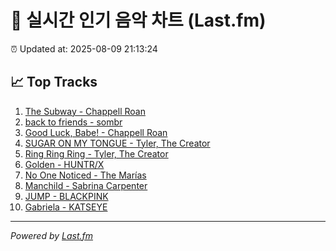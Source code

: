 # 🎵 실시간 인기 음악 차트 (Last.fm)

⏰ Updated at: 2025-08-09 21:13:24

## 📈 Top Tracks

1. [The Subway - Chappell Roan](https://www.last.fm/music/Chappell+Roan/_/The+Subway)
2. [back to friends - sombr](https://www.last.fm/music/sombr/_/back+to+friends)
3. [Good Luck, Babe! - Chappell Roan](https://www.last.fm/music/Chappell+Roan/_/Good+Luck,+Babe%21)
4. [SUGAR ON MY TONGUE - Tyler, The Creator](https://www.last.fm/music/Tyler,+The+Creator/_/SUGAR+ON+MY+TONGUE)
5. [Ring Ring Ring - Tyler, The Creator](https://www.last.fm/music/Tyler,+The+Creator/_/Ring+Ring+Ring)
6. [Golden - HUNTR/X](https://www.last.fm/music/HUNTR%2FX/_/Golden)
7. [No One Noticed - The Marías](https://www.last.fm/music/The+Mar%C3%ADas/_/No+One+Noticed)
8. [Manchild - Sabrina Carpenter](https://www.last.fm/music/Sabrina+Carpenter/_/Manchild)
9. [JUMP - BLACKPINK](https://www.last.fm/music/BLACKPINK/_/JUMP)
10. [Gabriela - KATSEYE](https://www.last.fm/music/KATSEYE/_/Gabriela)

---
*Powered by [Last.fm](https://www.last.fm)*
